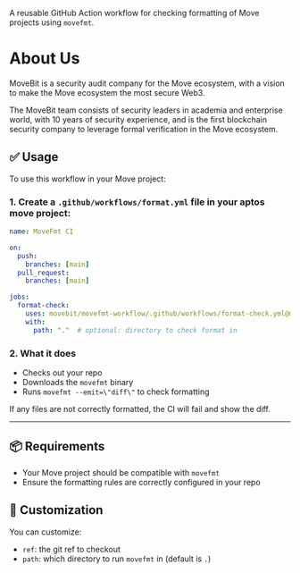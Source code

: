 A reusable GitHub Action workflow for checking formatting of Move projects using `movefmt`.

# About Us
MoveBit is a security audit company for the Move ecosystem, with a vision to make the Move ecosystem the most secure Web3.

The MoveBit team consists of security leaders in academia and enterprise world, with 10 years of security experience, and is the first blockchain security company to leverage formal verification in the Move ecosystem.

## ✅ Usage

To use this workflow in your Move project:

### 1. Create a `.github/workflows/format.yml` file in your aptos move project:

```yaml
name: MoveFmt CI

on:
  push:
    branches: [main]
  pull_request:
    branches: [main]

jobs:
  format-check:
    uses: movebit/movefmt-workflow/.github/workflows/format-check.yml@main
    with:
      path: "."  # optional: directory to check format in
```

### 2. What it does
- Checks out your repo
- Downloads the `movefmt` binary
- Runs `movefmt --emit=\"diff\"` to check formatting

If any files are not correctly formatted, the CI will fail and show the diff.

---

## 📦 Requirements
- Your Move project should be compatible with `movefmt`
- Ensure the formatting rules are correctly configured in your repo

## 🔧 Customization
You can customize:
- `ref`: the git ref to checkout
- `path`: which directory to run `movefmt` in (default is `.`)